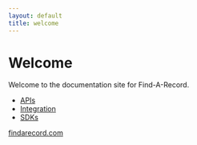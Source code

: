 ```yaml
---
layout: default
title: welcome
---
```


# Welcome

Welcome to the documentation site for Find-A-Record.

* [APIs](/api/)
* [Integration](/integration/)
* [SDKs](/sdk/)

[findarecord.com](https://www.findarecord.com)